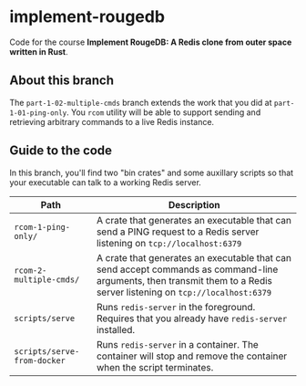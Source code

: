 # implement-rougedb

Code for the course **Implement RougeDB: A Redis clone from outer space written in
Rust**.

## About this branch

The `part-1-02-multiple-cmds` branch extends the work that you did at
`part-1-01-ping-only`. You `rcom` utility will be able to support sending and
retrieving arbitrary commands to a live Redis instance.

## Guide to the code

In this branch, you'll find two "bin crates"  and some auxillary scripts so that
your executable can talk to a working Redis server.

| Path | Description |
|------|--------------|
| `rcom-1-ping-only/` | A crate that generates an executable that can send a PING request to a Redis server listening on `tcp://localhost:6379` |
| `rcom-2-multiple-cmds/` | A crate that generates an executable that can send accept commands as command-line arguments, then transmit them to a Redis server listening on `tcp://localhost:6379` |
| `scripts/serve` | Runs `redis-server` in the foreground. Requires that you already have `redis-server` installed. |
| `scripts/serve-from-docker` | Runs `redis-server` in a container. The container will stop and remove the container when the script terminates. |
